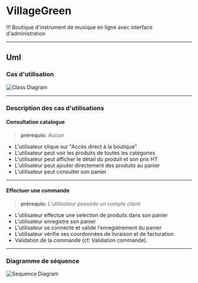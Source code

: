 # VillageGreen

!!! Boutique d'instrument de musique en ligne avec interface d'administration

***
## Uml

### Cas d'utilisation

![Class Diagram](http://www.plantuml.com/plantuml/proxy?src=https://raw.githubusercontent.com/germainsip/projet-village/master/puml/cas_util.puml)

***

### Description des cas d'utilisations

#### Consultation catalogue

> **prérequis:** _Aucun_


- L'utilisateur clique sur "Accès direct à la boutique"
- L'utilisateur peut voir les produits de toutes les catégories
- L'utilisateur peut afficher le détail du produit et son prix HT
- L'utilisateur peut ajouter directement des produits au panier
- L'utilisateur peut consulter son panier

***

#### Effectuer une commande

> **prérequis:** _L'utilisateur possède un compte client_

- L'utilisateur effectue une selection de produits dans son panier
- L'utilisateur enregistre son panier
- L'utilisateur se connecte et valide l'enregistrement du panier
- L'utilisateur vérifie ses coordonnées de livraison et de facturation
- Validation de la commande (cf: Validation commande).

***

### Diagramme de séquence

![Sequence Diagram](http://www.plantuml.com/plantuml/proxy?src=https://raw.githubusercontent.com/germainsip/projet-village/master/puml/sequence1.puml)
